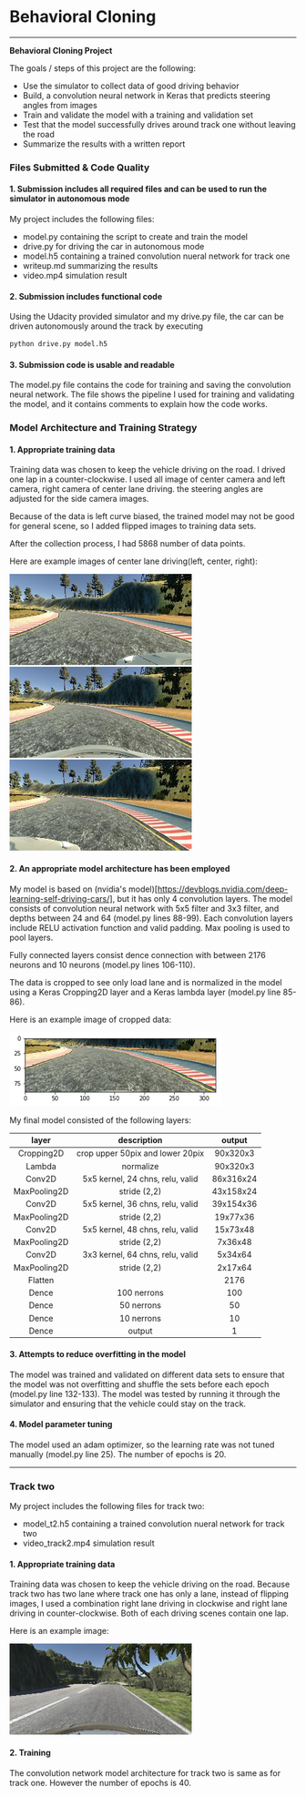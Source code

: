 # **Behavioral Cloning** 

---

**Behavioral Cloning Project**

The goals / steps of this project are the following:
* Use the simulator to collect data of good driving behavior
* Build, a convolution neural network in Keras that predicts steering angles from images
* Train and validate the model with a training and validation set
* Test that the model successfully drives around track one without leaving the road
* Summarize the results with a written report

[//]: # (Image References)

[image1]: ./imgs/left_2018_10_01_11_05_08_336.jpg "left camera"
[image2]: ./imgs/center_2018_10_01_11_05_08_336.jpg "center camera"
[image3]: ./imgs/right_2018_10_01_11_05_08_336.jpg "right camera"
[image4]: ./imgs/cropped.png "cropped"
[image5]: ./imgs/center_2018_10_02_17_33_05_866.jpg "track2"

### Files Submitted & Code Quality

#### 1. Submission includes all required files and can be used to run the simulator in autonomous mode

My project includes the following files:
* model.py containing the script to create and train the model
* drive.py for driving the car in autonomous mode
* model.h5 containing a trained convolution nueral network for track one
* writeup.md summarizing the results
* video.mp4 simulation result

#### 2. Submission includes functional code
Using the Udacity provided simulator and my drive.py file, the car can be driven autonomously around the track by executing 
```sh
python drive.py model.h5
```

#### 3. Submission code is usable and readable

The model.py file contains the code for training and saving the convolution neural network. The file shows the pipeline I used for training and validating the model, and it contains comments to explain how the code works.

### Model Architecture and Training Strategy

#### 1. Appropriate training data

Training data was chosen to keep the vehicle driving on the road. I drived one lap in a counter-clockwise.   I used all image of center camera and left camera, right camera of center lane driving. the steering angles are adjusted for the side camera images.

Because of the data is left curve biased, the trained model may not be good for general scene, so I added flipped images to training data sets.

After the collection process, I had 5868 number of data points.

Here are example images of center lane driving(left, center, right):

![alt text][image1]
![alt text][image2]
![alt text][image3]

#### 2. An appropriate model architecture has been employed

My model is based on (nvidia's model)[https://devblogs.nvidia.com/deep-learning-self-driving-cars/], but it has only 4 convolution layers. The model consists of convolution neural network with 5x5 filter and 3x3 filter, and depths between 24 and 64 (model.py lines 88-99). Each convolution layers include RELU activation function and valid padding. Max pooling is used to pool layers.

Fully connected layers consist dence connection with between 2176 neurons and 10 neurons (model.py lines 106-110). 

The data is cropped to see only load lane and is normalized in the model using a Keras Cropping2D layer and a Keras lambda layer (model.py line 85-86).

Here is an example image of cropped data:

![alt text][image4]


My final model consisted of the following layers:

|layer|description|output|
|:-:|:-:|:-:|
|Cropping2D|crop upper 50pix and lower 20pix|90x320x3|
|Lambda|normalize|90x320x3|
|Conv2D|5x5 kernel, 24 chns, relu, valid|86x316x24|
|MaxPooling2D|stride (2,2)|43x158x24|
|Conv2D|5x5 kernel, 36 chns, relu, valid|39x154x36|
|MaxPooling2D|stride (2,2)|19x77x36|
|Conv2D|5x5 kernel, 48 chns, relu, valid|15x73x48|
|MaxPooling2D|stride (2,2)|7x36x48|
|Conv2D|3x3 kernel, 64 chns, relu, valid|5x34x64|
|MaxPooling2D|stride (2,2)|2x17x64|
|Flatten||2176|
|Dence|100 nerrons|100|
|Dence|50 nerrons|50|
|Dence|10 nerrons|10|
|Dence|output|1|


#### 3. Attempts to reduce overfitting in the model

The model was trained and validated on different data sets to ensure that the model was not overfitting and shuffle the sets before each epoch (model.py line 132-133). The model was tested by running it through the simulator and ensuring that the vehicle could stay on the track.

#### 4. Model parameter tuning

The model used an adam optimizer, so the learning rate was not tuned manually (model.py line 25). The number of epochs is 20.

----
### Track two

My project includes the following files for track two:
* model_t2.h5 containing a trained convolution nueral network for track two
* video_track2.mp4 simulation result

#### 1. Appropriate training data

Training data was chosen to keep the vehicle driving on the road. Because  track two has two lane where track one has only a lane, instead of flipping images, I used a combination right lane driving in clockwise and right lane driving in counter-clockwise. Both of each driving scenes contain one lap.

Here is an example image:

![alt text][image5]

#### 2. Training

The convolution network model architecture for track two is same as for track one. However the number of epochs is 40.
